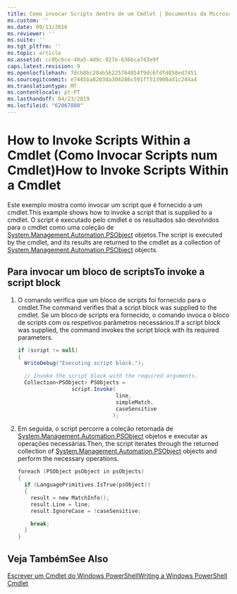 ```yaml
---
title: Como invocar Scripts dentro de um Cmdlet | Documentos da Microsoft
ms.custom: ''
ms.date: 09/13/2016
ms.reviewer: ''
ms.suite: ''
ms.tgt_pltfrm: ''
ms.topic: article
ms.assetid: cc0bc6ce-48a5-4d9c-927e-636bca743e9f
caps.latest.revision: 9
ms.openlocfilehash: 7dcb8bc20ab56225764854f9dc6fdfd858ed7451
ms.sourcegitcommit: e7445ba8203da304286c591ff513900ad1c244a4
ms.translationtype: MT
ms.contentlocale: pt-PT
ms.lasthandoff: 04/23/2019
ms.locfileid: "62067880"
---
```

# <a name="how-to-invoke-scripts-within-a-cmdlet"></a><span data-ttu-id="07107-102">How to Invoke Scripts Within a Cmdlet (Como Invocar Scripts num Cmdlet)</span><span class="sxs-lookup"><span data-stu-id="07107-102">How to Invoke Scripts Within a Cmdlet</span></span>

<span data-ttu-id="07107-103">Este exemplo mostra como invocar um script que é fornecido a um cmdlet.</span><span class="sxs-lookup"><span data-stu-id="07107-103">This example shows how to invoke a script that is supplied to a cmdlet.</span></span> <span data-ttu-id="07107-104">O script é executado pelo cmdlet e os resultados são devolvidos para o cmdlet como uma coleção de [System.Management.Automation.PSObject](/dotnet/api/System.Management.Automation.PSObject) objetos.</span><span class="sxs-lookup"><span data-stu-id="07107-104">The script is executed by the cmdlet, and its results are returned to the cmdlet as a collection of [System.Management.Automation.PSObject](/dotnet/api/System.Management.Automation.PSObject) objects.</span></span>

## <a name="to-invoke-a-script-block"></a><span data-ttu-id="07107-105">Para invocar um bloco de scripts</span><span class="sxs-lookup"><span data-stu-id="07107-105">To invoke a script block</span></span>

1. <span data-ttu-id="07107-106">O comando verifica que um bloco de scripts foi fornecido para o cmdlet.</span><span class="sxs-lookup"><span data-stu-id="07107-106">The command verifies that a script block was supplied to the cmdlet.</span></span> <span data-ttu-id="07107-107">Se um bloco de scripts era fornecido, o comando invoca o bloco de scripts com os respetivos parâmetros necessários.</span><span class="sxs-lookup"><span data-stu-id="07107-107">If a script block was supplied, the command invokes the script block with its required parameters.</span></span>

    ```csharp
    if (script != null)
    {
      WriteDebug("Executing script block.");

      // Invoke the script block with the required arguments.
      Collection<PSObject> PSObjects =
                     script.Invoke(
                                   line,
                                   simpleMatch,
                                   caseSensitive
                                  );
    ```

2. <span data-ttu-id="07107-108">Em seguida, o script percorre a coleção retornada de [System.Management.Automation.PSObject](/dotnet/api/System.Management.Automation.PSObject) objetos e executar as operações necessárias.</span><span class="sxs-lookup"><span data-stu-id="07107-108">Then, the script iterates through the returned collection of [System.Management.Automation.PSObject](/dotnet/api/System.Management.Automation.PSObject) objects and perform the necessary operations.</span></span>

    ```c
    foreach (PSObject psObject in psObjects)
    {
      if (LanguagePrimitives.IsTrue(psObject))
      {
        result = new MatchInfo();
        result.Line = line;
        result.IgnoreCase = !caseSensitive;

        break;
      }
    }

    ```

## <a name="see-also"></a><span data-ttu-id="07107-109">Veja Também</span><span class="sxs-lookup"><span data-stu-id="07107-109">See Also</span></span>

[<span data-ttu-id="07107-110">Escrever um Cmdlet do Windows PowerShell</span><span class="sxs-lookup"><span data-stu-id="07107-110">Writing a Windows PowerShell Cmdlet</span></span>](./writing-a-windows-powershell-cmdlet.md)
